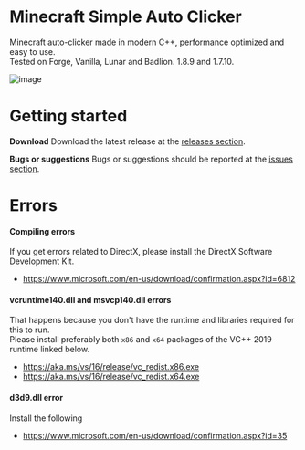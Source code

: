 # Minecraft Simple Auto Clicker
Minecraft auto-clicker made in modern C++, performance optimized and easy to use.  
Tested on Forge, Vanilla, Lunar and Badlion. 1.8.9 and 1.7.10.

![image](https://b.catgirlsare.sexy/JfRVFDUWAG19.png)

# Getting started

**Download**
Download the latest release at the [releases section](https://github.com/MiaFound/MinecraftSimpleAutoClicker/releases/).

**Bugs or suggestions**
Bugs or suggestions should be reported at the [issues section](https://github.com/MiaFound/MinecraftSimpleAutoClicker/issues).

# Errors

#### Compiling errors
If you get errors related to DirectX, please install the DirectX Software Development Kit.
- https://www.microsoft.com/en-us/download/confirmation.aspx?id=6812

#### vcruntime140.dll and msvcp140.dll errors
That happens because you don't have the runtime and libraries required for this to run.  
Please install preferably both `x86` and `x64` packages of the VC++ 2019 runtime linked below.
- https://aka.ms/vs/16/release/vc_redist.x86.exe
- https://aka.ms/vs/16/release/vc_redist.x64.exe

#### d3d9.dll error
Install the following
- https://www.microsoft.com/en-us/download/confirmation.aspx?id=35
